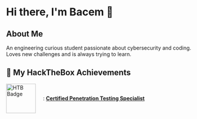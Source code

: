 <!--
**BACEMFF11/BACEMFF11** is a ✨ _special_ ✨ repository because its `README.md` (this file) appears on your GitHub profile.

Here are some ideas to get you started:

- 🔭 I’m currently working on ...
- 🌱 I’m currently learning ...
- 👯 I’m looking to collaborate on ...
- 🤔 I’m looking for help with ...
- 💬 Ask me about ...
- 📫 How to reach me: ...
- 😄 Pronouns: ...
- ⚡ Fun fact: ...
-->
# Hi there, I'm Bacem 👋

## About Me
An engineering curious student passionate about cybersecurity and coding. Loves new challenges and is always trying to learn.

## 🔐 My HackTheBox Achievements

<div style="display: flex; align-items: center;">
  <img src="https://academy.hackthebox.com/storage/badges/2fa45bd0347b7c5005288106cdef469f/logo.png" width="80" height="80" alt="HTB Badge"> 
  <span style="margin-left: 20px;">: <a href="https://academy.hackthebox.com/achievement/badge/cf488e0d-8388-11f0-9254-bea50ffe6cb4"><strong>Certified Penetration Testing Specialist</strong></a></span>
</div>
